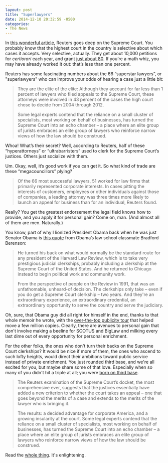 ```yaml
---
layout: post
title: "Superlawyers"
date: 2014-12-10 20:32:59 -0500
categories: 
- The News
---
```


In [this wonderful article](http://www.reuters.com/investigates/special-report/scotus/), Reuters goes deep on the Supreme Court. You probably know that the highest court in the country is selective about which cases it accepts. Very selective, actually. They get about 10,000 petitions for *certiorari* each year, and grant [just about 80](http://www.supremecourt.gov/faq.aspx#faqgi9). If you’re a math whiz, you may have already worked it out: that’s less than one percent.

Reuters has some fascinating numbers about the 66 “superstar lawyers”, or "superlawyers" who can improve your odds of hearing a case just a little bit:

> They are the elite of the elite: Although they account for far less than 1 percent of lawyers who filed appeals to the Supreme Court, these attorneys were involved in 43 percent of the cases the high court chose to decide from 2004 through 2012.
>
> Some legal experts contend that the reliance on a small cluster of specialists, most working on behalf of businesses, has turned the Supreme Court into an echo chamber – a place where an elite group of jurists embraces an elite group of lawyers who reinforce narrow views of how the law should be construed.

Whoa! What’s their secret? Well, according to Reuters, half of these “hyperattorneys” or “ultrabarristers” used to clerk for the Supreme Court’s justices. Others just socialize with them.

Um. Okay, well, it’s good work if you can get it. So what kind of trade are these “megacouncillors” plying?

> Of the 66 most successful lawyers, 51 worked for law firms that primarily represented corporate interests. In cases pitting the interests of customers, employees or other individuals against those of companies, a leading attorney was three times more likely to launch an appeal for business than for an individual, Reuters found.

Really? You get the greatest endorsement the legal field knows how to provide, and you apply it for personal gain? Come on, man. (And almost all of them are men. Naturally.)

You know, part of why I lionized President Obama back when he was just Senator Obama is [this quote](http://www.pbs.org/wgbh/pages/frontline/choice2008/obama/character.html) from Obama’s law school classmate Bradford Berenson:

> He turned his back on what would normally be the standard route for any president of the Harvard Law Review, which is to take very prestigious judicial clerkships, probably including a clerkship at the Supreme Court of the United States. And he returned to Chicago instead to begin political work and community work.
>
> From the perspective of people on the Review in 1991, that was an unfathomable, unheard-of decision. The clerkships only take – even if you do get a Supreme Court clerkship – two years. And they're an extraordinary experience, an extraordinary credential, an extraordinary opportunity to serve the country and serve the judiciary.

Oh, sure, that Obama guy did all right for himself in the end, thanks to that whole memoir he wrote, with the [over-the-top publicity tour](https://en.wikipedia.org/wiki/United_States_presidential_election,_2008) that helped move a few million copies. Clearly, there are avenues to personal gain that don't involve making a beeline for SCOTUS and BigLaw and milking every last dime out of every opportunity for personal enrichment.

For the other folks, the ones who don't turn their backs on the Supreme Court clerkships? It would be nice if more of them, the ones who ascend to such lofty heights, would direct their ambitions toward public service instead of private enrichment. You just rounded third base, and we're all excited for you, but maybe share some of that love. Especially when so many of you didn't hit a triple at all; you were [born on third base](http://cgi.cnn.com/ALLPOLITICS/time/1999/06/14/george.first.html).

> The Reuters examination of the Supreme Court’s docket, the most comprehensive ever, suggests that the justices essentially have added a new criterion to whether the court takes an appeal – one that goes beyond the merits of a case and extends to the merits of the lawyer who is bringing it.
>
> The results: a decided advantage for corporate America, and a growing insularity at the court. Some legal experts contend that the reliance on a small cluster of specialists, most working on behalf of businesses, has turned the Supreme Court into an echo chamber – a place where an elite group of jurists embraces an elite group of lawyers who reinforce narrow views of how the law should be construed.

Read the [whole thing](http://www.reuters.com/investigates/special-report/scotus/). It's enlightening.